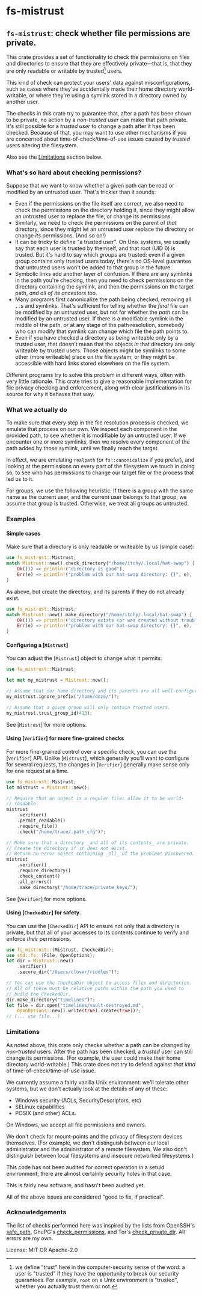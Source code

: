 # fs-mistrust

## `fs-mistrust`: check whether file permissions are private.

This crate provides a set of functionality to check the permissions on files
and directories to ensure that they are effectively private—that is, that
they are only readable or writable by trusted[^1] users.

This kind of check can protect your users' data against misconfigurations,
such as cases where they've accidentally made their home directory
world-writable, or where they're using a symlink stored in a directory owned
by another user.

The checks in this crate try to guarantee that, after a path has been shown
to be private, no action by a _non-trusted user_ can make that path private.
It's still possible for a _trusted user_ to change a path after it has been
checked.  Because of that, you may want to use other mechanisms if you are
concerned about time-of-check/time-of-use issues caused by _trusted_ users
altering the filesystem.

Also see the [Limitations](#limitations) section below.

[^1]: we define "trust" here in the computer-security sense of the word: a
     user is "trusted" if they have the opportunity to break our security
     guarantees.  For example, `root` on a Unix environment is "trusted",
     whether you actually trust them or not.

### What's so hard about checking permissions?

Suppose that we want to know whether a given path can be read or modified by
an untrusted user. That's trickier than it sounds:

* Even if the permissions on the file itself are correct, we also need to
  check the permissions on the directory holding it, since they might allow
  an untrusted user to replace the file, or change its permissions.
* Similarly, we need to check the permissions on the parent of _that_
  directory, since they might let an untrusted user replace the directory or
  change _its_ permissions.  (And so on!)
* It can be tricky to define "a trusted user".  On Unix systems, we usually
  say that each user is trusted by themself, and that root (UID 0) is
  trusted.  But it's hard to say which _groups_ are trusted: even if a given
  group contains only trusted users today, there's no OS-level guarantee
  that untrusted users won't be added to that group in the future.
* Symbolic links add another layer of confusion.  If there are any symlinks
  in the path you're checking, then you need to check permissions on the
  directory containing the symlink, and then the permissions on the target
  path, _and all of its ancestors_ too.
* Many programs first canonicalize the path being checked, removing all
  `..`s and symlinks.  That's sufficient for telling whether the _final_
  file can be modified by an untrusted user, but not for whether the _path_
  can be modified by an untrusted user.  If there is a modifiable symlink in
  the middle of the path, or at any stage of the path resolution, somebody
  who can modify that symlink can change which file the path points to.
* Even if you have checked a directory as being writeable only by a trusted
  user, that doesn't mean that the objects _in_ that directory are only
  writeable by trusted users.  Those objects might be symlinks to some other
  (more writeable) place on the file system; or they might be accessible
  with hard links stored elsewhere on the file system.

Different programs try to solve this problem in different ways, often with
very little rationale.  This crate tries to give a reasonable implementation
for file privacy checking and enforcement, along with clear justifications
in its source for why it behaves that way.


### What we actually do

To make sure that every step in the file resolution process is checked, we
emulate that process on our own.  We inspect each component in the provided
path, to see whether it is modifiable by an untrusted user.  If we encounter
one or more symlinks, then we resolve every component of the path added by
those symlink, until we finally reach the target.

In effect, we are emulating `realpath` (or `fs::canonicalize` if you
prefer), and looking at the permissions on every part of the filesystem we
touch in doing so, to see who has permissions to change our target file or
the process that led us to it.

For groups, we use the following heuristic: If there is a group with the
same name as the current user, and the current user belongs to that group,
we assume that group is trusted.  Otherwise, we treat all groups as
untrusted.

### Examples

#### Simple cases

Make sure that a directory is only readable or writeable by us (simple
case):

```rust
use fs_mistrust::Mistrust;
match Mistrust::new().check_directory("/home/itchy/.local/hat-swap") {
    Ok(()) => println!("directory is good"),
    Err(e) => println!("problem with our hat-swap directory: {}", e),
}
```

As above, but create the directory, and its parents if they do not already
exist.

```rust
use fs_mistrust::Mistrust;
match Mistrust::new().make_directory("/home/itchy/.local/hat-swap") {
    Ok(()) => println!("directory exists (or was created without trouble"),
    Err(e) => println!("problem with our hat-swap directory: {}", e),
}
```

#### Configuring a [`Mistrust`]

You can adjust the [`Mistrust`] object to change what it permits:

```rust
use fs_mistrust::Mistrust;

let mut my_mistrust = Mistrust::new();

// Assume that our home directory and its parents are all well-configured.
my_mistrust.ignore_prefix("/home/doze/")?;

// Assume that a given group will only contain trusted users.
my_mistrust.trust_group_id(413);
```

See [`Mistrust`] for more options.

#### Using [`Verifier`] for more fine-grained checks

For more fine-grained control over a specific check, you can use the
[`Verifier`] API.  Unlike [`Mistrust`], which generally you'll want to
configure for several requests, the changes in [`Verifier`] generally make
sense only for one request at a time.

```rust
use fs_mistrust::Mistrust;
let mistrust = Mistrust::new();

// Require that an object is a regular file; allow it to be world-
// readable.
mistrust
    .verifier()
    .permit_readable()
    .require_file()
    .check("/home/trace/.path_cfg")?;

// Make sure that a directory _and all of its contents_ are private.
// Create the directory if it does not exist.
// Return an error object containing _all_ of the problems discovered.
mistrust
    .verifier()
    .require_directory()
    .check_content()
    .all_errors()
    .make_directory("/home/trace/private_keys/");
```

See [`Verifier`] for more options.

#### Using [`CheckedDir`] for safety.

You can use the [`CheckedDir`] API to ensure not only that a directory is
private, but that all of your accesses to its contents continue to verify
and enforce _their_ permissions.

```rust
use fs_mistrust::{Mistrust, CheckedDir};
use std::fs::{File, OpenOptions};
let dir = Mistrust::new()
    .verifier()
    .secure_dir("/Users/clover/riddles")?;

// You can use the CheckedDir object to access files and directories.
// All of these must be relative paths within the path you used to
// build the CheckedDir.
dir.make_directory("timelines")?;
let file = dir.open("timelines/vault-destroyed.md",
    OpenOptions::new().write(true).create(true))?;
// (... use file...)
```

### Limitations

As noted above, this crate only checks whether a path can be changed by
_non-trusted_ users.  After the path has been checked, a _trusted_ user can
still change its permissions.  (For example, the user could make their home
directory world-writable.)  This crate does not try to defend against _that
kind_ of time-of-check/time-of-use issue.

We currently assume a fairly vanilla Unix environment: we'll tolerate other
systems, but we don't actually look at the details of any of these:
   * Windows security (ACLs, SecurityDescriptors, etc)
   * SELinux capabilities
   * POSIX (and other) ACLs.

On Windows, we accept all file permissions and owners.

We don't check for mount-points and the privacy of filesystem devices
themselves.  (For example, we don't distinguish between our local
administrator and the administrator of a remote filesystem. We also don't
distinguish between local filesystems and insecure networked filesystems.)

This code has not been audited for correct operation in a setuid
environment; there are almost certainly security holes in that case.

This is fairly new software, and hasn't been audited yet.

All of the above issues are considered "good to fix, if practical".

### Acknowledgements

The list of checks performed here was inspired by the lists from OpenSSH's
[safe_path], GnuPG's [check_permissions], and Tor's [check_private_dir]. All
errors are my own.

[safe_path]:
    https://github.com/openssh/openssh-portable/blob/master/misc.c#L2177
[check_permissions]:
    https://github.com/gpg/gnupg/blob/master/g10/gpg.c#L1551
[check_private_dir]:
    https://gitlab.torproject.org/tpo/core/tor/-/blob/main/src/lib/fs/dir.c#L70

License: MIT OR Apache-2.0
